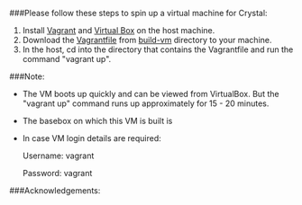 ###Please follow these steps to spin up a virtual machine for Crystal:
1. Install [Vagrant](https://www.vagrantup.com/downloads.html) and [Virtual Box](https://www.virtualbox.org/wiki/Downloads) on the host machine.
2. Download the [Vagrantfile](https://github.com/SoftwareEngineeringToolDemos/FSE-2011-Crystal/blob/master/build-vm/Vagrantfile) from [build-vm](https://github.com/SoftwareEngineeringToolDemos/FSE-2011-Crystal/tree/master/build-vm) directory to your machine.
3. In the host, cd into the directory that contains the Vagrantfile and run the command "vagrant up".

###Note:
* The VM boots up quickly and can be viewed from VirtualBox. But the "vagrant up" command runs up approximately for 15 - 20 minutes.
* The basebox on which this VM is built is 
* In case VM login details are required:

  Username: vagrant
  
  Password: vagrant

###Acknowledgements:
